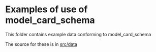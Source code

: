 # Examples of use of model_card_schema

This folder contains example data conforming to model_card_schema

The source for these is in [src/data](../src/data/examples)
